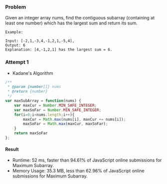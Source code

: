 ### Problem

Given an integer array nums, find the contiguous subarray (containing at least one number) which has the largest sum and return its sum.
```
Example:

Input: [-2,1,-3,4,-1,2,1,-5,4],
Output: 6
Explanation: [4,-1,2,1] has the largest sum = 6.
```

### Attempt 1
- Kadane's Algorithm
```javascript
/**
 * @param {number[]} nums
 * @return {number}
 */
var maxSubArray = function(nums) {
    var maxCur = Number.MIN_SAFE_INTEGER;
    var maxSoFar = Number.MIN_SAFE_INTEGER;
    for(i=0;i<nums.length;i++){
        maxCur = Math.max(nums[i], maxCur += nums[i]);
        maxSoFar = Math.max(maxCur, maxSoFar);
    }
    return maxSoFar
};
```
#### Result
- Runtime: 52 ms, faster than 94.61% of JavaScript online submissions for Maximum Subarray.
- Memory Usage: 35.3 MB, less than 62.96% of JavaScript online submissions for Maximum Subarray.

